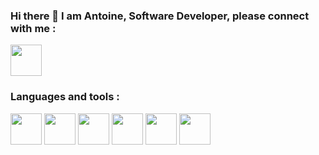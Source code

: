 ### Hi there 👋 I am Antoine, Software Developer, please connect with me :

[<img src="https://cdn.jsdelivr.net/gh/devicons/devicon@latest/icons/linkedin/linkedin-original.svg" width="50" height="50"/>](https://www.linkedin.com/in/antoine-plantec-255781181/)

### Languages and tools :

<div display="flex">
<img src="https://cdn.jsdelivr.net/gh/devicons/devicon@latest/icons/java/java-original-wordmark.svg" width="50" height="50"/>
<img src="https://cdn.jsdelivr.net/gh/devicons/devicon@latest/icons/spring/spring-original.svg" width="50" height="50"/>
<img src="https://cdn.jsdelivr.net/gh/devicons/devicon@latest/icons/angular/angular-original.svg" width="50" height="50"/>
<img src="https://cdn.jsdelivr.net/gh/devicons/devicon@latest/icons/react/react-original.svg" width="50" height="50"/>
<img src="https://cdn.jsdelivr.net/gh/devicons/devicon@latest/icons/docker/docker-original-wordmark.svg" width="50" height="50"/>
<img src="https://cdn.jsdelivr.net/gh/devicons/devicon@latest/icons/kubernetes/kubernetes-original-wordmark.svg" width="50" height="50"/>
          
</div>
          

<!--
**AntPlc/AntPlc** is a ✨ _special_ ✨ repository because its `README.md` (this file) appears on your GitHub profile.

Here are some ideas to get you started:

- 🔭 I’m currently working on ...
- 🌱 I’m currently learning ...
- 👯 I’m looking to collaborate on ...
- 🤔 I’m looking for help with ...
- 💬 Ask me about ...
- 📫 How to reach me: ...
- 😄 Pronouns: ...
- ⚡ Fun fact: ...
-->


